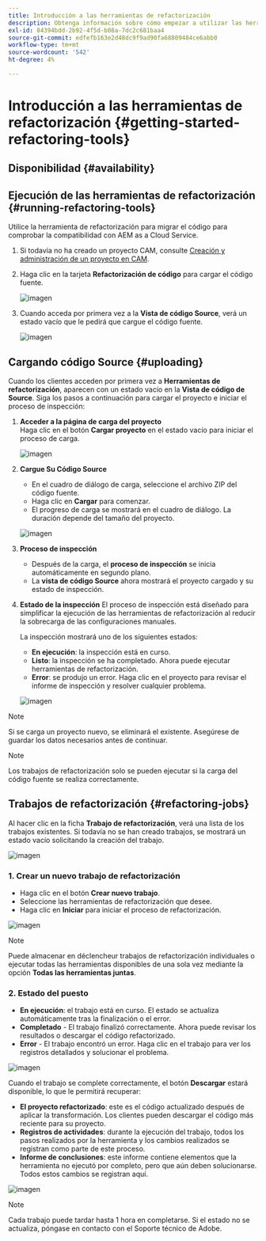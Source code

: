 ```yaml
---
title: Introducción a las herramientas de refactorización
description: Obtenga información sobre cómo empezar a utilizar las herramientas de refactorización en AEM as a Cloud Service
exl-id: 84394bdd-2b92-4f5d-b08a-7dc2c681baa4
source-git-commit: edfefb163e2d48dc9f9ad90fa68809484ce6abb0
workflow-type: tm+mt
source-wordcount: '542'
ht-degree: 4%

---
```


# Introducción a las herramientas de refactorización {#getting-started-refactoring-tools}

## Disponibilidad {#availability}

<!-- Alexandru: duplicate contextualhelp id, drafting this for now

>[!CONTEXTUALHELP]
>id="aemcloud_rs_upload"
>title="Download"
>additional-url="https://experienceleague.adobe.com/docs/experience-manager-cloud-service/content/release-notes/release-notes/release-notes-current.html?lang=es" text="Release Notes"
>additional-url="https://experience.adobe.com/#/downloads/content/software-distribution/en/aemcloud.html" text="Software Distribution Portal"

-->

## Ejecución de las herramientas de refactorización {#running-refactoring-tools}

Utilice la herramienta de refactorización para migrar el código para comprobar la compatibilidad con AEM as a Cloud Service.

1. Si todavía no ha creado un proyecto CAM, consulte [Creación y administración de un proyecto en CAM](/help/journey-migration/cloud-acceleration-manager/using-cam/getting-started-cam.md#create-project).
1. Haga clic en la tarjeta **Refactorización de código** para cargar el código fuente.

   ![imagen](/help/journey-migration/refactoring-tools/assets/rscam1.png)

1. Cuando acceda por primera vez a la **Vista de código Source**, verá un estado vacío que le pedirá que cargue el código fuente.

   ![imagen](/help/journey-migration/refactoring-tools/assets/rscam2.png)

## Cargando código Source {#uploading}

Cuando los clientes acceden por primera vez a **Herramientas de refactorización**, aparecen con un estado vacío en la **Vista de código de Source**. Siga los pasos a continuación para cargar el proyecto e iniciar el proceso de inspección:

1. **Acceder a la página de carga del proyecto**\
   Haga clic en el botón **Cargar proyecto** en el estado vacío para iniciar el proceso de carga.

   ![imagen](/help/journey-migration/refactoring-tools/assets/rscam3.png)

1. **Cargue Su Código Source**
   - En el cuadro de diálogo de carga, seleccione el archivo ZIP del código fuente.
   - Haga clic en **Cargar** para comenzar.
   - El progreso de carga se mostrará en el cuadro de diálogo. La duración depende del tamaño del proyecto.

   ![imagen](/help/journey-migration/refactoring-tools/assets/rscam4.png)

1. **Proceso de inspección**
   - Después de la carga, el **proceso de inspección** se inicia automáticamente en segundo plano.
   - La **vista de código Source** ahora mostrará el proyecto cargado y su estado de inspección.

1. **Estado de la inspección** El proceso de inspección está diseñado para simplificar la ejecución de las herramientas de refactorización al reducir la sobrecarga de las configuraciones manuales.

   La inspección mostrará uno de los siguientes estados:
   - **En ejecución**: la inspección está en curso.
   - **Listo**: la inspección se ha completado. Ahora puede ejecutar herramientas de refactorización.
   - **Error**: se produjo un error. Haga clic en el proyecto para revisar el informe de inspección y resolver cualquier problema.

   ![imagen](/help/journey-migration/refactoring-tools/assets/rscam5.png)

>[!NOTE]
>
>Si se carga un proyecto nuevo, se eliminará el existente. Asegúrese de guardar los datos necesarios antes de continuar.

>[!NOTE]
>
>Los trabajos de refactorización solo se pueden ejecutar si la carga del código fuente se realiza correctamente.

## Trabajos de refactorización {#refactoring-jobs}

Al hacer clic en la ficha **Trabajo de refactorización**, verá una lista de los trabajos existentes. Si todavía no se han creado trabajos, se mostrará un estado vacío solicitando la creación del trabajo.

![imagen](/help/journey-migration/refactoring-tools/assets/rscam6.png)

### &#x200B;1. Crear un nuevo trabajo de refactorización

- Haga clic en el botón **Crear nuevo trabajo**.
- Seleccione las herramientas de refactorización que desee.
- Haga clic en **Iniciar** para iniciar el proceso de refactorización.

![imagen](/help/journey-migration/refactoring-tools/assets/rscam7.png)

>[!NOTE]
>
>Puede almacenar en déclencheur trabajos de refactorización individuales o ejecutar todas las herramientas disponibles de una sola vez mediante la opción **Todas las herramientas juntas**.

### &#x200B;2. Estado del puesto

- **En ejecución**: el trabajo está en curso. El estado se actualiza automáticamente tras la finalización o el error.
- **Completado** - El trabajo finalizó correctamente. Ahora puede revisar los resultados o descargar el código refactorizado.
- **Error** - El trabajo encontró un error. Haga clic en el trabajo para ver los registros detallados y solucionar el problema.

![imagen](/help/journey-migration/refactoring-tools/assets/rscam8.png)

Cuando el trabajo se complete correctamente, el botón **Descargar** estará disponible, lo que le permitirá recuperar:

- **El proyecto refactorizado**: este es el código actualizado después de aplicar la transformación. Los clientes pueden descargar el código más reciente para su proyecto.
- **Registros de actividades**: durante la ejecución del trabajo, todos los pasos realizados por la herramienta y los cambios realizados se registran como parte de este proceso.
- **Informe de conclusiones**: este informe contiene elementos que la herramienta no ejecutó por completo, pero que aún deben solucionarse. Todos estos cambios se registran aquí.

![imagen](/help/journey-migration/refactoring-tools/assets/rscam9.png)

>[!NOTE]
>
>Cada trabajo puede tardar hasta 1 hora en completarse. Si el estado no se actualiza, póngase en contacto con el Soporte técnico de Adobe.
